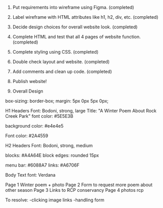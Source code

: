 1. Put requirements into wireframe using Figma. (completed)
2. Label wireframe with HTML attributes like h1, h2, div, etc. (completed)
3. Decide design choices for overall website look. (completed)
4. Complete HTML and test that all 4 pages of website function. (completed)
5. Complete styling using CSS. (completed)
6. Double check layout and website. (completed)
7. Add comments and clean up code. (completed)
8. Publish website!

3. Overall Design

box-sizing: border-box;
margin: 5px 0px 5px 0px;
 
H1 Headers
Font:  Bodoni, strong, large
Title: "A Winter Poem About Rock Creek Park"
font color: #5E5E3B

background color: #e4e4e5

Font color: 
#2A4559

H2 Headers
Font:  Bodoni, strong, medium

blocks: #A4A64E
block edges: rounded 15px

menu bar: #6088A7
links: #A6706F

Body Text
font: Verdana



Page 1
Winter poem + photo
Page 2
Form to request more poem about other season
Page 3
Links to RCP conservancy
Page 4 
photos rcp

To resolve: 
-clicking image links
-handling form


